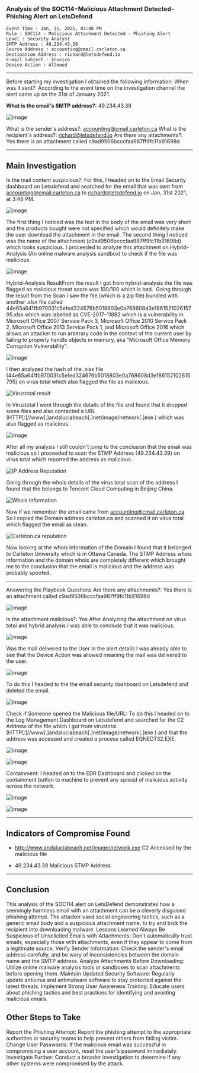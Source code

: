 
### Analysis of the SOC114 - Malicious Attachment Detected - Phishing Alert on LetsDefend


``` EventID : 45
Event Time : Jan, 31, 2021, 03:48 PM
Rule : SOC114 - Malicious Attachment Detected - Phishing Alert
Level : Security Analyst
SMTP Address : 49.234.43.39
Source Address : accounting@cmail.carleton.ca
Destination Address : richard@letsdefend.io
E-mail Subject : Invoice
Device Action : Allowed 
```

---

Before starting my investigation I obtained the following information:
When was it sent?: According to the event time on the investigation channel the alert came up on the 31st of January 2021.

**What is the email's SMTP address?:** 49.234.43.39

![image](https://github.com/user-attachments/assets/43ef0b2f-9a74-49a6-9793-b9cc47158194)

What is the sender's address?: accounting@cmail.carleton.ca
What is the recipient's address?: richard@letsdefend.io
Are there any attachments?: Yes there is an attachment called c9ad9506bcccfaa987ff9fc11b91698d

---

## Main Investigation
Is the mail content suspicious?: For this, I headed on to the Email Security dashboard on Letsdefend and searched for the email that was sent from accounting@cmail.carleton.ca to richard@letsdefend.io on Jan, 31st 2021, at 3:48 PM.

![image](https://github.com/user-attachments/assets/05c39ea1-732c-42a9-98b3-27e5b1b1490a)


The first thing I noticed was the text in the body of the email was very short and the products bought were not specified which would definitely make the user download the attachment in the email. The second thing I noticed was the name of the attachment (c9ad9506bcccfaa987ff9fc11b91698d) which looks suspicious.
I proceeded to analyze this attachment on Hybrid-Analysis (An online malware analysis sandbox) to check if the file was malicious.

![image](https://github.com/user-attachments/assets/42a0c6e5-c516-4b12-80e4-77d9e113abf0)


Hybrid-Analysis ResultFrom the result I got from hybrid-analysis the file was flagged as malicious threat score was 100/100 which is bad. 
Going through the result from the Scan I saw the file (which is a zip file) bundled with another .xlsx file called 44e65a641fb970031c5efed324676b5018803e0a768608d3e186152102615795.xlsx which was labelled as CVE-2017–11882 which is a vulnerability in Microsoft Office 2007 Service Pack 3, Microsoft Office 2010 Service Pack 2, Microsoft Office 2013 Service Pack 1, and Microsoft Office 2016 which  allows an attacker to run arbitrary code in the context of the current user by failing to properly handle objects in memory, aka "Microsoft Office Memory Corruption Vulnerability". 

![image](https://github.com/user-attachments/assets/fd3873e2-b730-47b5-986b-eeaf1e11d484)

I then analyzed the hash of the .xlsx file (44e65a641fb970031c5efed324676b5018803e0a768608d3e186152102615795) on virus total which also flagged the file as malicious.

![Virustotal result](https://github.com/user-attachments/assets/50ba63f5-1982-47c8-a10c-b0513952c950)

In Virustotal I went through the details of the file and found that it dropped some files and also contacted a URL (HTTP[:]//www[.]andaluciabeach[.]net/image/network[.]exe ) which was also flagged as malicious.

![image](https://github.com/user-attachments/assets/c1aa723a-7ae5-4abc-9b31-77c81294f01b)

After all my analysis I still couldn't jump to the conclusion that the email was malicious so I proceeded to scan the STMP Address (49.234.43.39) on virus total which reported the address as malicious.

![IP Address Reputation](https://github.com/user-attachments/assets/4edc9bbe-07d2-4617-9ef6-46b76943bbbe)

Going through the whois details of the virus total scan of the address I found that the belongs to Tencent Cloud Computing in Beijing China.

![Whois Information](https://github.com/user-attachments/assets/30d035f3-7404-4013-afa0-0be7c19b7691)

Now if we remember the email came from accounting@cmail.carleton.ca 
So I copied the Domain address carleton.ca and scanned it on virus total which flagged the email as clean.

![Carleton.ca reputation](https://github.com/user-attachments/assets/6b958038-0850-41c4-865a-fc491d694488)

Now looking at the whois information of the Domain I found that it belonged to Carleton University which is in Ottawa Canada.
The STMP Address whois information and the domain whois are completely different which brought me to the conclusion that the email is malicious and the address was probably spoofed.

---

Answering the Playbook Questions
Are there any attachments?: Yes there is an attachment called c9ad9506bcccfaa987ff9fc11b91698d

![image](https://github.com/user-attachments/assets/2bcc20bf-aa23-49c2-998d-9468f1713866)

Is the attachment malicious?: Yes After Analyzing the attachment on virus total and hybrid analysis I was able to conclude that it was malicious.

![image](https://github.com/user-attachments/assets/3eba356f-9d0e-4872-851f-9ae1bf583f47)

Was the mail delivered to the User in the alert details I was already able to see that the Device Action was allowed meaning the mail was delivered to the user.

![image](https://github.com/user-attachments/assets/6673298d-d91c-416b-8bd9-bcd06facb76a)

To do this I headed to the the email security dashboard on Letsdefend and deleted the email.

![image](https://github.com/user-attachments/assets/b5ff6d77-8607-49a9-831f-c9bbcfb16c2b)

Check if Someone opened the Malicious file/URL: To do this I headed on to the Log Management Dashboard on Letsdefend and searched for the C2 Address of the file which I got from virustotal. (HTTP[:]//www[.]andaluciabeach[.]net/image/network[.]exe ) and that the address was accessed and created a process called EQNEDT32.EXE.

![image](https://github.com/user-attachments/assets/e16c8421-068c-4e35-afe6-975b7aaba058)

![image](https://github.com/user-attachments/assets/5a999923-abeb-4de7-9a95-b375b550e2e1)

Containment: I headed on to the EDR Dashboard and clicked on the containment button to machine to prevent any spread of malicious activity across the network.

![image](https://github.com/user-attachments/assets/898179df-aa8a-41cf-b3aa-ab17db08ef9d)

![image](https://github.com/user-attachments/assets/8bef2761-3a78-42a0-b50d-525c523166df)

---
## Indicators of Compromise Found 
- http://www.andaluciabeach.net/image/network.exe
C2 Accessed by the malicious file

- 49.234.43.39
Malicious STMP Address


---
## Conclusion
This analysis of the SOC114 alert on LetsDefend demonstrates how a seemingly harmless email with an attachment can be a cleverly disguised phishing attempt. The attacker used social engineering tactics, such as a generic email body and a suspicious attachment name, to try and trick the recipient into downloading malware.
Lessons Learned
Always Be Suspicious of Unsolicited Emails with Attachments: Don't automatically trust emails, especially those with attachments, even if they appear to come from a legitimate source.
Verify Sender Information: Check the sender's email address carefully, and be wary of inconsistencies between the domain name and the SMTP address.
Analyze Attachments Before Downloading: Utilize online malware analysis tools or sandboxes to scan attachments before opening them.
Maintain Updated Security Software: Regularly update antivirus and antimalware software to stay protected against the latest threats.
Implement Strong User Awareness Training: Educate users about phishing tactics and best practices for identifying and avoiding malicious emails.

## Other Steps to Take
Report the Phishing Attempt: Report the phishing attempt to the appropriate authorities or security teams to help prevent others from falling victim.
Change User Passwords: If the malicious email was successful in compromising a user account, reset the user's password immediately.
Investigate Further: Conduct a broader investigation to determine if any other systems were compromised by the attack.
